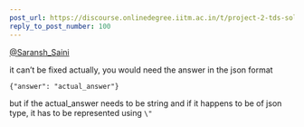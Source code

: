 ```yaml
---
post_url: https://discourse.onlinedegree.iitm.ac.in/t/project-2-tds-solver-discussion-thread/169029/101
reply_to_post_number: 100
---
```

[@Saransh\_Saini](/u/saransh_saini)

it can’t be fixed actually, you would need the answer in the json format

`{"answer": "actual_answer"}`

but if the actual\_answer needs to be string and if it happens to be of json type, it has to be represented using `\"`
